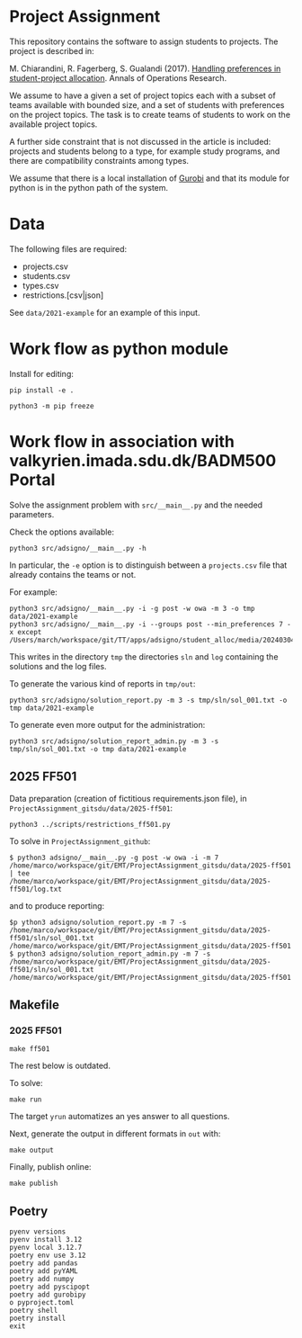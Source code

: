 Project Assignment
==================

This repository contains the software to assign students to
projects. The project is described in:

M. Chiarandini, R. Fagerberg, S. Gualandi (2017). [Handling
preferences in student-project
allocation](https://doi.org/10.1007/s10479-017-2710-1). Annals of
Operations Research.

We assume to have a given a set of project topics each with a subset
of teams available with bounded size, and a set of students with
preferences on the project topics. The task is to create teams of
students to work on the available project topics.

A further side constraint that is not discussed in the article is
included: projects and students belong to a type, for example study
programs, and there are compatibility constraints among types.


We assume that there is a local installation of
[Gurobi](http://www.gurobi.com) and that its module for python is in
the python path of the system.


Data
====

The following files are required:
- projects.csv
- students.csv
- types.csv
- restrictions.[csv|json]


See `data/2021-example` for an example of this input.


Work flow as python module
==========================

Install for editing:
```
pip install -e .
```

```
python3 -m pip freeze
```


Work flow in association with valkyrien.imada.sdu.dk/BADM500 Portal
===================================================================

Solve the assignment problem with `src/__main__.py` and the needed parameters. 

Check the options available:
```
python3 src/adsigno/__main__.py -h
```
In particular, the `-e` option is to distinguish between a `projects.csv` file that already contains the teams or not.

For example:
```
python3 src/adsigno/__main__.py -i -g post -w owa -m 3 -o tmp data/2021-example
python3 src/adsigno/__main__.py -i --groups post --min_preferences 7 -x except /Users/march/workspace/git/TT/apps/adsigno/student_alloc/media/20240304_004053/
```

This writes in the directory `tmp` the directories `sln` and `log` containing the solutions and the log files.

To generate the various kind of reports in `tmp/out`:  
```
python3 src/adsigno/solution_report.py -m 3 -s tmp/sln/sol_001.txt -o tmp data/2021-example
```
To generate even more output for the administration:
```
python3 src/adsigno/solution_report_admin.py -m 3 -s tmp/sln/sol_001.txt -o tmp data/2021-example
```

## 2025 FF501

Data preparation (creation of fictitious requirements.json file), in `ProjectAssignment_gitsdu/data/2025-ff501`:
```
python3 ../scripts/restrictions_ff501.py
```

To solve in `ProjectAssignment_github`:
```
$ python3 adsigno/__main__.py -g post -w owa -i -m 7 /home/marco/workspace/git/EMT/ProjectAssignment_gitsdu/data/2025-ff501 | tee /home/marco/workspace/git/EMT/ProjectAssignment_gitsdu/data/2025-ff501/log.txt
```
and to produce reporting:
```
$p ython3 adsigno/solution_report.py -m 7 -s /home/marco/workspace/git/EMT/ProjectAssignment_gitsdu/data/2025-ff501/sln/sol_001.txt /home/marco/workspace/git/EMT/ProjectAssignment_gitsdu/data/2025-ff501
$ python3 adsigno/solution_report_admin.py -m 7 -s /home/marco/workspace/git/EMT/ProjectAssignment_gitsdu/data/2025-ff501/sln/sol_001.txt /home/marco/workspace/git/EMT/ProjectAssignment_gitsdu/data/2025-ff501
```

## Makefile

### 2025 FF501


```
make ff501
```

The rest below is outdated.

To solve:
```
make run
```
The target `yrun` automatizes an yes answer to all questions.

Next, generate the output in different formats in `out` with:

```
make output
```

Finally, publish online:
```
make publish
```


## Poetry

```
pyenv versions
pyenv install 3.12
pyenv local 3.12.7
poetry env use 3.12
poetry add pandas
poetry add pyYAML
poetry add numpy
poetry add pyscipopt
poetry add gurobipy
o pyproject.toml
poetry shell
poetry install
exit
```